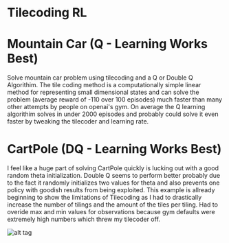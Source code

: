 # Tilecoding RL

# Mountain Car (Q - Learning Works Best)
Solve mountain car problem using tilecoding and a Q or Double Q Algorithim. The tile coding method is a computationally simple linear method for representing small dimensional states and can solve the problem (average reward of -110 over 100 episodes) much faster than many other attempts by people on openai's gym. On average the Q learning algorithim solves in under 2000 episodes and probably could solve it even faster by tweaking the tilecoder and learning rate.

# CartPole (DQ - Learning Works Best)
I feel like a huge part of solving CartPole quickly is lucking out with a good random theta initialization.  Double Q seems to perform better probably due to the fact it randomly initializes two values for theta and also prevents one policy with goodish results from being exploited.  This example is allready beginning to show the limitations of Tilecoding as I had to drastically increase the number of tilings and the amount of the tiles per tiling.  Had to overide max and min values for observations because gym defaults were extremely high numbers which threw my tilecoder off.

![alt tag](https://github.com/wagonhelm/RL/blob/master/tileCoderFinal.gif)
